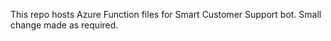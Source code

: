This repo hosts Azure Function files for Smart Customer Support bot.
Small change made as required.
